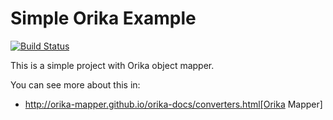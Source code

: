 Simple Orika Example
====================

[![Build Status](https://travis-ci.org/leandrocgsi/simple-orika-example.svg?branch=master)](https://travis-ci.org/leandrocgsi/simple-orika-example)

This is a simple project with Orika object mapper.

You can see more about this in:

* http://orika-mapper.github.io/orika-docs/converters.html[Orika Mapper]